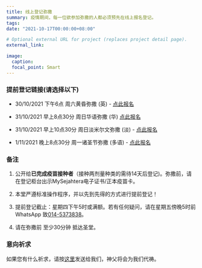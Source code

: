 ```yaml
---
title: 线上登记弥撒
summary: 疫情期间，每一位欲参加弥撒的人都必须预先在线上报名登记。
tags:
date: "2021-10-17T00:00:00+08:00"

# Optional external URL for project (replaces project detail page).
external_link:

image:
  caption:
  focal_point: Smart
---
```

### 提前登记链接(请选择以下)
- 30/10/2021 下午6点 周六黄昏弥撒 (英) - [点此报名](https://docs.google.com/forms/d/e/1FAIpQLSdyVY8L-1ac62fJYhL2EOTXuvCe0xaR5RN32fqqyDboPEHtmg/viewform?usp=sf_link)

- 31/10/2021 早上8点30分 周日华语弥撒 (华) [点此报名](https://docs.google.com/forms/d/e/1FAIpQLSe_vQrp9iKj58O4clG4N7vutITx0Pec4sqLPKrvRUX7FAiVuQ/viewform?usp=sf_link)

- 31/10/2021 早上10点30分 周日淡米尔文弥撒 (淡) - [点此报名](https://docs.google.com/forms/d/e/1FAIpQLSf8I35ZRn6ZDoWorW36p2S9KHUHdwqWJV5fQIL0Kfg86k810Q/viewform?usp=sf_link)

- 1/11/2021 晚上8点30分 周一诸圣节弥撒 (多语) - [点此报名](https://docs.google.com/forms/d/e/1FAIpQLSdaKd2PHfmnGVXn2nzRIiuz7sdWwjguED_zMxz-2jYin7wQKQ/viewform?usp=sf_link)

### 备注
1. 公开给**已完成疫苗接种者**（接种两剂量种类的需待14天后登记)。弥撒前，请在登记柜台出示MySejahtera电子证书/正本疫苗卡。

2. 本堂严遵标准操作程序，并以先到先得的方式进行提前登记！

3. 提前登记截止：星期四下午5时或满额。若有任何疑问，请在星期五傍晚5时前 WhatsApp 致[014-5373838](https://wa.link/c01294)。

4. 请在弥撒前 至少30分钟 抵达圣堂。

### 意向祈求
如果您有什么祈求，请按[这里](../prayer-request)发送给我们，神父将会为我们代祷。
